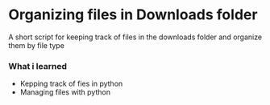 # Organizing files in Downloads folder
A short script for keeping track of files in the downloads folder and organize them by file type

### What i learned
 - Kepping track of fies in python
 - Managing files with python